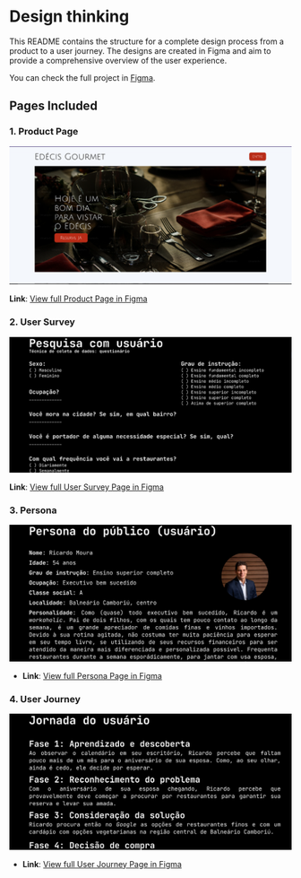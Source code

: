 # Design thinking

This README contains the structure for a complete design process from a product to a user journey. The designs are created in Figma and aim to provide a comprehensive overview of the user experience.

You can check the full project in [Figma](https://www.figma.com/design/q0sdOarf3El5ePa63Mjupu/ATIVIDADE-AULA---27%2F05?node-id=0-1&node-type=canvas).

## Pages Included

### 1. Product Page
<div>
    <img src='../media/product.PNG'>
</div>

**Link**: [View full Product Page in Figma](https://www.figma.com/proto/q0sdOarf3El5ePa63Mjupu/ATIVIDADE-AULA---27%2F05?node-id=6-119&node-type=canvas&scaling=scale-down-width&content-scaling=fixed&page-id=0%3A1&hide-ui=1)

### 2. User Survey
<div>
    <img src='../media/survey.PNG'>
</div>

**Link**: [View full User Survey Page in Figma](https://www.figma.com/proto/q0sdOarf3El5ePa63Mjupu/ATIVIDADE-AULA---27%2F05?node-id=3-15&node-type=canvas&scaling=scale-down-width&content-scaling=fixed&page-id=0%3A1&hide-ui=1)

### 3. Persona
<div>
    <img src='../media/persona.PNG'>
</div>

- **Link**: [View full Persona Page in Figma](https://www.figma.com/proto/q0sdOarf3El5ePa63Mjupu/ATIVIDADE-AULA---27%2F05?node-id=6-188&node-type=canvas&scaling=scale-down-width&content-scaling=fixed&page-id=0%3A1&hide-ui=1)

### 4. User Journey
<div>
    <img src='../media/journey.PNG'>
</div>

- **Link**: [View full User Journey Page in Figma]([your-figma-link-here](https://www.figma.com/proto/q0sdOarf3El5ePa63Mjupu/ATIVIDADE-AULA---27%2F05?node-id=6-283&node-type=canvas&scaling=scale-down-width&content-scaling=fixed&page-id=0%3A1&hide-ui=1))
